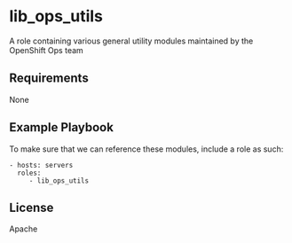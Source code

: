 lib_ops_utils
=============

A role containing various general utility modules maintained by the OpenShift Ops team

Requirements
------------

None

Example Playbook
----------------

To make sure that we can reference these modules, include a role as such:

    - hosts: servers
      roles:
         - lib_ops_utils

License
-------

Apache

